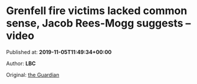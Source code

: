 
# Grenfell fire victims lacked common sense, Jacob Rees-Mogg suggests – video

Published at: **2019-11-05T11:49:34+00:00**

Author: **LBC**

Original: [the Guardian](https://www.theguardian.com/uk-news/video/2019/nov/05/grenfell-fire-victims-lacked-common-sense-jacob-rees-mogg-suggests-video)


